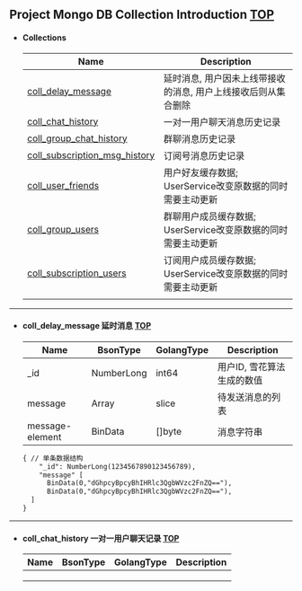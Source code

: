 ## Project Mongo DB Collection Introduction [TOP](#0)

- #### Collections

  | Name                                | Description                                                  |
  | ----------------------------------- | ------------------------------------------------------------ |
  | [coll_delay_message](#1)            | 延时消息, 用户因未上线带接收的消息, 用户上线接收后则从集合删除 |
  | [coll_chat_history](2)              | 一对一用户聊天消息历史记录                                   |
  | [coll_group_chat_history](#3)       | 群聊消息历史记录                                             |
  | [coll_subscription_msg_history](#4) | 订阅号消息历史记录                                           |
  | [coll_user_friends](#5)             | 用户好友缓存数据;  UserService改变原数据的同时需要主动更新   |
  | [coll_group_users](#6)              | 群聊用户成员缓存数据; UserService改变原数据的同时需要主动更新 |
  | [coll_subscription_users](#7)       | 订阅用户成员缓存数据; UserService改变原数据的同时需要主动更新 |
  |                                     |                                                              |

----

- #### <span id="1">coll_delay_message 延时消息</span> [TOP](#0)

  | Name            | BsonType   | GolangType | Description                |
  | --------------- | ---------- | ---------- | -------------------------- |
  | _id             | NumberLong | int64      | 用户ID, 雪花算法生成的数值 |
  | message         | Array      | slice      | 待发送消息的列表           |
  | message-element | BinData    | []byte     | 消息字符串                 |

  ```reStructuredText
  {	// 单条数据结构
      "_id": NumberLong(1234567890123456789),
      "message" [
      	BinData(0,"dGhpcyBpcyBhIHRlc3QgbWVzc2FnZQ=="), 						
  		BinData(0,"dGhpcyBpcyBhIHRlc3QgbWVzc2FnZQ=="),
  	]
  }
  ```

---

- #### <span id="2">coll_chat_history 一对一用户聊天记录</span> [TOP](#0)

  | Name | BsonType | GolangType | Description |
  | ---- | -------- | ---------- | ----------- |
  |      |          |            |             |
  |      |          |            |             |
  |      |          |            |             |
